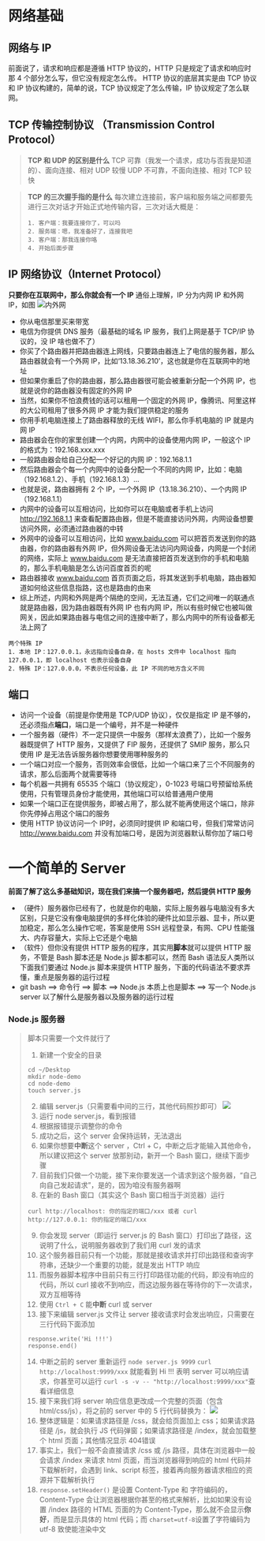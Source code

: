 # 网络基础

## 网络与 IP
前面说了，请求和响应都是遵循 HTTP 协议的，HTTP 只是规定了请求和响应时那 4 个部分怎么写，但它没有规定怎么传。
HTTP 协议的底层其实是由 TCP 协议和 IP 协议构建的，简单的说，TCP 协议规定了怎么传输，IP 协议规定了怎么联网。

## TCP 传输控制协议 （Transmission Control Protocol）
>**TCP 和 UDP 的区别是什么**
>TCP 可靠（我发一个请求，成功与否我是知道的）、面向连接、相对 UDP 较慢
>UDP 不可靠，不面向连接、相对 TCP 较快

>**TCP 的三次握手指的是什么**
>每次建立连接前，客户端和服务端之间都要先进行三次对话才开始正式地传输内容，三次对话大概是：
>```
>1. 客户端：我要连接你了，可以吗
>2. 服务端：嗯，我准备好了，连接我吧
>3. 客户端：那我连接你咯
>4. 开始后面步骤
>```

## IP 网络协议（Internet Protocol）
**只要你在互联网中，那么你就会有一个 IP**
通俗上理解，IP 分为内网 IP 和外网 IP，如图
![内外网](https://upload-images.jianshu.io/upload_images/1020017-16d41980d644e139.png?imageMogr2/auto-orient/strip%7CimageView2/2/w/1240)

- 你从电信那里买来带宽
- 电信为你提供 DNS 服务（最基础的域名 IP 服务，我们上网是基于 TCP/IP 协议的，没 IP 啥也做不了）
- 你买了个路由器并把路由器连上网线，只要路由器连上了电信的服务器，那么路由器就会有一个外网 IP，比如‘13.18.36.210’，这也就是你在互联网中的地址
- 但如果你重启了你的路由器，那么路由器很可能会被重新分配一个外网 IP，也就是说你的路由器没有固定的外网 IP
- 当然，如果你不怕浪费钱的话可以租用一个固定的外网 IP，像腾讯、阿里这样的大公司租用了很多外网 IP 才能为我们提供稳定的服务
- 你用手机电脑连接上了路由器释放的无线 WIFI，那么你手机电脑的 IP 就是内网 IP
- 路由器会在你的家里创建一个内网，内网中的设备使用内网 IP，一般这个 IP 的格式为：192.168.xxx.xxx
- 一般路由器会给自己分配一个好记的内网 IP：192.168.1.1
- 然后路由器会个每一个内网中的设备分配一个不同的内网 IP，比如：电脑（192.168.1.2）、手机（192.168.1.3）...
- 也就是说，路由器拥有 2 个 IP，一个外网 IP（13.18.36.210）、一个内网 IP（192.168.1.1）
- 内网中的设备可以互相访问，比如你可以在电脑或者手机上访问 http://192.168.1.1 来查看配置路由器，但是不能直接访问外网，内网设备想要访问外网，必须通过路由器的中转
- 外网中的设备可以互相访问，比如 www.baidu.com 可以把首页发送到你的路由器，你的路由器有外网 IP，但外网设备无法访问内网设备，内网是一个封闭的网络，实际上 www.baidu.com 是无法直接把首页发送到你的手机和电脑的，那么手机电脑是怎么访问百度首页的呢
- 路由器接收 www.baidu.com 首页页面之后，将其发送到手机电脑，路由器知道如何给这些信息指路，这也是路由的由来
- 综上所述，内网和外网是两个隔绝的空间，无法互通，它们之间唯一的联通点就是路由器，因为路由器既有外网 IP 也有内网 IP，所以有些时候它也被叫做网关，因此如果路由器与电信之间的连接中断了，那么内网中的所有设备都无法上网了
```
两个特殊 IP
1. 本地 IP：127.0.0.1，永远指向设备自身，在 hosts 文件中 localhost 指向 127.0.0.1，即 localhost 也表示设备自身
2. 特殊 IP：127.0.0.0，不表示任何设备，此 IP 不同的地方含义不同
```

## 端口
- 访问一个设备（前提是你使用是 TCP/UDP 协议），仅仅是指定 IP 是不够的，还必须指点**端口**，端口是一个编号，并不是一种硬件
- 一个服务器（硬件）不一定只提供一中服务（那样太浪费了），比如一个服务器既提供了 HTTP 服务，又提供了 FIP 服务，还提供了 SMIP 服务，那么只使用 IP 是无法告诉服务器你想要使用哪种服务的
- 一个端口对应一个服务，否则效率会很低，比如一个端口来了三个不同服务的请求，那么后面两个就需要等待
- 每个机器一共拥有 65535 个端口（协议规定），0-1023 号端口号预留给系统使用，只有管理员身份才能使用，其他端口可以给普通用户使用
- 如果一个端口正在提供服务，即被占用了，那么就不能再使用这个端口，除非你先停掉占用这个端口的服务
- 使用 HTTP 协议访问一个 IP时，必须同时提供 IP 和端口号，但我们常常访问 http://www.baidu.com 并没有加端口号，是因为浏览器默认帮你加了端口号

# 一个简单的 Server

**前面了解了这么多基础知识，现在我们来搞一个服务器吧，然后提供 HTTP 服务**
- （硬件）服务器你已经有了，也就是你的电脑，实际上服务器与电脑没有多大区别，只是它没有像电脑提供的多样化体验的硬件比如显示器、显卡，所以更加稳定，那么怎么操作它呢，答案是使用 SSH 远程登录，有网、CPU 性能强大、内存容量大，实际上它还是个电脑
- （软件）但你没有提供 HTTP 服务的程序，其实用**脚本**就可以提供 HTTP 服务，不管是 Bash 脚本还是 Node.js 脚本都可以，然而 Bash 语法反人类所以下面我们要通过 Node.js 脚本来提供 HTTP 服务，下面的代码语法不要求弄懂，重点是服务器的运行过程
- git bash ==> 命令行 ==> 脚本 ==> Node.js 本质上也是脚本 ==> 写一个 Node.js server 以了解什么是服务器以及服务器的运行过程

### Node.js 服务器
> 脚本只需要一个文件就行了
> 1. 新建一个安全的目录
> ```
> cd ~/Desktop 
> mkdir node-demo 
> cd node-demo
> touch server.js
> ```
> 2. 编辑 server.js（只需要看中间的三行，其他代码照抄即可）
>![](https://upload-images.jianshu.io/upload_images/1020017-95208aece0559c4b.png?imageMogr2/auto-orient/strip%7CimageView2/2/w/1240)
> 3. 运行 node server.js，看到报错
> 4. 根据报错提示调整你的命令
> 5. 成功之后，这个 server 会保持运转，无法退出
> 6. 如果你想要**中断**这个 server ，Ctrl + C，中断之后才能输入其他命令，所以建议把这个 server 放那别动，新开一个 Bash 窗口，继续下面步骤
> 7. 目前我们只做一个功能，接下来你要发送一个请求到这个服务器，“自己向自己发起请求”，是的，因为咱没有服务器啊
> 8. 在新的 Bash 窗口（其实这个 Bash 窗口相当于浏览器）运行
> ```
> curl http://localhost: 你的指定的端口/xxx 或者 curl http://127.0.0.1: 你的指定的端口/xxx
> ```
> 9. 你会发现 server（即运行 server.js 的 Bash 窗口）打印出了路径，这说明了什么，说明服务器收到了我们用 curl 发的请求
> 10. 这个服务器目前只有一个功能，那就是接收请求并打印出路径和查询字符串，还缺少一个重要的功能，就是发出 HTTP 响应
> 11. 而服务器脚本程序中目前只有三行打印路径功能的代码，即没有响应的代码，所以 curl 接收不到响应，而这边服务器在等待你的下一次请求，双方互相等待
> 12. 使用 ```Ctrl + C``` 能**中断** curl 或 server
> 13. 接下来编辑 server.js 文件让 server 接收请求时会发出响应，只需要在三行代码下面添加
> ```
> response.write('Hi !!!')
> response.end()
> ```
> 14. 中断之前的 server 重新运行 ```node server.js 9999``` ```curl http://localhost:9999/xxx``` 就能看到 Hi !!! 表明 server 可以响应请求，你甚至可以运行 ```curl -s -v -- "http://localhost:9999/xxx"```查看详细信息
> 15. 接下来我们将 server 响应信息更改成一个完整的页面（包含html/css/js），将之前的 server 中的 5 行代码替换为：
> ![](https://upload-images.jianshu.io/upload_images/1020017-4ff8a9612d8408db.png?imageMogr2/auto-orient/strip%7CimageView2/2/w/1240)
> 16. 整体逻辑是：如果请求路径是 /css，就会给页面加上 css；如果请求路径是 /js，就会执行 JS 代码弹窗；如果请求路径是 /index，就会加载整个 html 页面；其他情况显示 404错误
> 17. 事实上，我们一般不会直接请求 /css 或 /js 路径，具体在浏览器中一般会请求 /index 来请求 html 页面，而当浏览器得到响应的 html 代码并下载解析时，会遇到 link、script 标签，接着再向服务器请求相应的资源并下载解析执行
> 18. ```response.setHeader()``` 是设置 Content-Type 和 字符编码的，Content-Type 会让浏览器根据你甚至的格式来解析，比如如果没有设置 /index 路径的 HTML 页面的为 Content-Type，那么就不会显示**你好**，而是显示具体的 html 代码；而 ```charset=utf-8```设置了字符编码为 utf-8 致使能渲染中文




